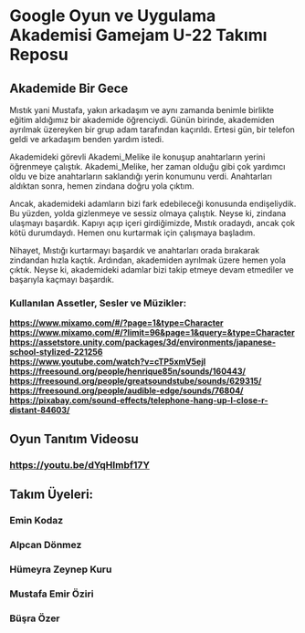 # Google Oyun ve Uygulama Akademisi Gamejam U-22 Takımı Reposu
## Akademide Bir Gece  


Mıstık yani Mustafa, yakın arkadaşım ve aynı zamanda benimle birlikte eğitim aldığımız bir akademide öğrenciydi. Günün birinde, akademiden ayrılmak üzereyken bir grup adam tarafından kaçırıldı. Ertesi gün, bir telefon geldi ve arkadaşım benden yardım istedi.  

Akademideki görevli Akademi_Melike ile konuşup anahtarların yerini öğrenmeye çalıştık. Akademi_Melike, her zaman olduğu gibi çok yardımcı oldu ve bize anahtarların saklandığı yerin konumunu verdi. Anahtarları aldıktan sonra, hemen zindana doğru yola çıktım.  

Ancak, akademideki adamların bizi fark edebileceği konusunda endişeliydik. Bu yüzden, yolda gizlenmeye ve sessiz olmaya çalıştık. Neyse ki, zindana ulaşmayı başardık. Kapıyı açıp içeri girdiğimizde, Mıstık oradaydı, ancak çok kötü durumdaydı. Hemen onu kurtarmak için çalışmaya başladım.  

Nihayet, Mıstığı kurtarmayı başardık ve anahtarları orada bırakarak zindandan hızla kaçtık. Ardından, akademiden ayrılmak üzere hemen yola çıktık. Neyse ki, akademideki adamlar bizi takip etmeye devam etmediler ve başarıyla kaçmayı başardık.


### Kullanılan Assetler, Sesler ve Müzikler:

**https://www.mixamo.com/#/?page=1&type=Character**  
**https://www.mixamo.com/#/?limit=96&page=1&query=&type=Character**  
**https://assetstore.unity.com/packages/3d/environments/japanese-school-stylized-221256**  
**https://www.youtube.com/watch?v=cTP5xmV5ejI**  
**https://freesound.org/people/henrique85n/sounds/160443/**  
**https://freesound.org/people/greatsoundstube/sounds/629315/**  
**https://freesound.org/people/audible-edge/sounds/76804/**  
**https://pixabay.com/sound-effects/telephone-hang-up-l-close-r-distant-84603/**  

## Oyun Tanıtım Videosu  
### https://youtu.be/dYqHImbf17Y  

## Takım Üyeleri:
### Emin Kodaz
### Alpcan Dönmez
### Hümeyra Zeynep Kuru
### Mustafa Emir Öziri
### Büşra Özer


